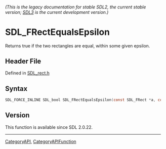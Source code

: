 ###### (This is the legacy documentation for stable SDL2, the current stable version; [SDL3](https://wiki.libsdl.org/SDL3/) is the current development version.)
# SDL_FRectEqualsEpsilon

Returns true if the two rectangles are equal, within some given epsilon.

## Header File

Defined in [SDL_rect.h](https://github.com/libsdl-org/SDL/blob/SDL2/include/SDL_rect.h)

## Syntax

```c
SDL_FORCE_INLINE SDL_bool SDL_FRectEqualsEpsilon(const SDL_FRect *a, const SDL_FRect *b, const float epsilon);
```

## Version

This function is available since SDL 2.0.22.

----
[CategoryAPI](CategoryAPI), [CategoryAPIFunction](CategoryAPIFunction)

